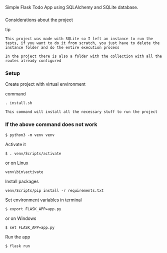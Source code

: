 Simple Flask Todo App using SQLAlchemy and SQLite database.

###
Considerations about the project

tip
```
This project was made with SQLite so I left an instance to run the tests, if you want to do it from scratch, you just have to delete the instance folder and do the entire execution process

In the project there is also a folder with the collection with all the routes already configured
```

### Setup
Create project with virtual environment

command
```
. install.sh

This command will install all the necessary stuff to run the project
```

### If the above command does not work

```
$ python3 -m venv venv
```

Activate it
```console
$ . venv/Scripts/activate
```

or on Linux
```console
venv\bin\activate
```

Install packages
```console
venv/Scripts/pip install -r requirements.txt
```

Set environment variables in terminal
```console
$ export FLASK_APP=app.py
```

or on Windows
```console
$ set FLASK_APP=app.py
```

Run the app
```console
$ flask run
```
